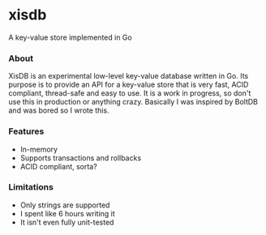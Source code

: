 # xisdb
A key-value store implemented in Go

### About
XisDB is an experimental low-level key-value database written in Go. Its purpose is to provide an API for a key-value store that is very fast, ACID compliant, thread-safe and easy to use. It is a work in progress, so don't use this in production or anything crazy. Basically I was inspired by BoltDB and was bored so I wrote this.

### Features
- In-memory
- Supports transactions and rollbacks
- ACID compliant, sorta?

### Limitations
- Only strings are supported
- I spent like 6 hours writing it
- It isn't even fully unit-tested
